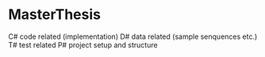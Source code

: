 # MasterThesis
C# code related (implementation)
D# data related (sample senquences etc.)
T# test related
P# project setup and structure
